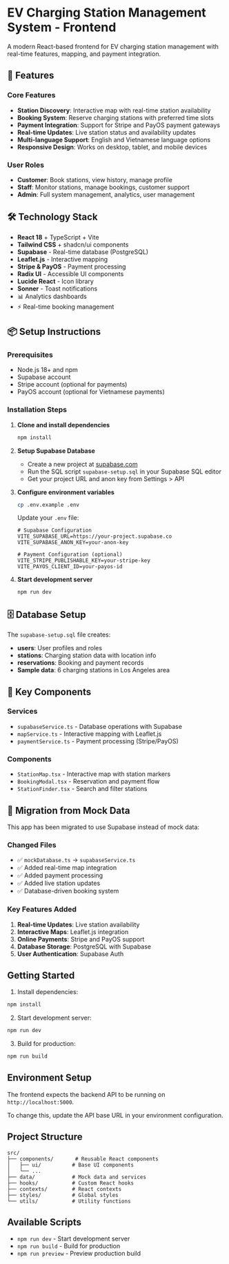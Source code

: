 # EV Charging Station Management System - Frontend

A modern React-based frontend for EV charging station management with real-time features, mapping, and payment integration.

## 🚀 Features

### Core Features
- **Station Discovery**: Interactive map with real-time station availability
- **Booking System**: Reserve charging stations with preferred time slots  
- **Payment Integration**: Support for Stripe and PayOS payment gateways
- **Real-time Updates**: Live station status and availability updates
- **Multi-language Support**: English and Vietnamese language options
- **Responsive Design**: Works on desktop, tablet, and mobile devices

### User Roles
- **Customer**: Book stations, view history, manage profile
- **Staff**: Monitor stations, manage bookings, customer support
- **Admin**: Full system management, analytics, user management

## 🛠️ Technology Stack

- **React 18** + TypeScript + Vite
- **Tailwind CSS** + shadcn/ui components
- **Supabase** - Real-time database (PostgreSQL)
- **Leaflet.js** - Interactive mapping
- **Stripe & PayOS** - Payment processing
- **Radix UI** - Accessible UI components
- **Lucide React** - Icon library
- **Sonner** - Toast notifications
- 📊 Analytics dashboards
- ⚡ Real-time booking management

## 📦 Setup Instructions

### Prerequisites
- Node.js 18+ and npm
- Supabase account
- Stripe account (optional for payments)
- PayOS account (optional for Vietnamese payments)

### Installation Steps

1. **Clone and install dependencies**
   ```bash
   npm install
   ```

2. **Setup Supabase Database**
   - Create a new project at [supabase.com](https://supabase.com)
   - Run the SQL script `supabase-setup.sql` in your Supabase SQL editor
   - Get your project URL and anon key from Settings > API

3. **Configure environment variables**
   ```bash
   cp .env.example .env
   ```
   
   Update your `.env` file:
   ```env
   # Supabase Configuration  
   VITE_SUPABASE_URL=https://your-project.supabase.co
   VITE_SUPABASE_ANON_KEY=your-anon-key

   # Payment Configuration (optional)
   VITE_STRIPE_PUBLISHABLE_KEY=your-stripe-key
   VITE_PAYOS_CLIENT_ID=your-payos-id
   ```

4. **Start development server**
   ```bash
   npm run dev
   ```

## 🗄️ Database Setup

The `supabase-setup.sql` file creates:
- **users**: User profiles and roles
- **stations**: Charging station data with location info
- **reservations**: Booking and payment records
- **Sample data**: 6 charging stations in Los Angeles area

## 🎯 Key Components

### Services
- `supabaseService.ts` - Database operations with Supabase
- `mapService.ts` - Interactive mapping with Leaflet.js  
- `paymentService.ts` - Payment processing (Stripe/PayOS)

### Components
- `StationMap.tsx` - Interactive map with station markers
- `BookingModal.tsx` - Reservation and payment flow
- `StationFinder.tsx` - Search and filter stations

## 🔄 Migration from Mock Data

This app has been migrated to use Supabase instead of mock data:

### Changed Files
- ✅ `mockDatabase.ts` → `supabaseService.ts`
- ✅ Added real-time map integration  
- ✅ Added payment processing
- ✅ Added live station updates
- ✅ Database-driven booking system

### Key Features Added
1. **Real-time Updates**: Live station availability
2. **Interactive Maps**: Leaflet.js integration
3. **Online Payments**: Stripe and PayOS support
4. **Database Storage**: PostgreSQL with Supabase
5. **User Authentication**: Supabase Auth

## Getting Started

1. Install dependencies:
```bash
npm install
```

2. Start development server:
```bash
npm run dev
```

3. Build for production:
```bash
npm run build
```

## Environment Setup

The frontend expects the backend API to be running on `http://localhost:5000`.

To change this, update the API base URL in your environment configuration.

## Project Structure

```
src/
├── components/       # Reusable React components
│   ├── ui/          # Base UI components
│   └── ...
├── data/            # Mock data and services
├── hooks/           # Custom React hooks
├── contexts/        # React contexts
├── styles/          # Global styles
└── utils/           # Utility functions
```

## Available Scripts

- `npm run dev` - Start development server
- `npm run build` - Build for production
- `npm run preview` - Preview production build